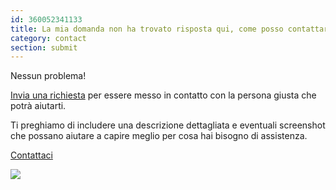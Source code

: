 ```yaml
---
id: 360052341133
title: La mia domanda non ha trovato risposta qui, come posso contattare l'assistenza?
category: contact
section: submit
---
```

Nessun problema!

[Invia una richiesta](https://help.studycat.com/hc/en-gb/requests/new) per essere messo in contatto con la persona giusta che potrà aiutarti.

Ti preghiamo di includere una descrizione dettagliata e eventuali screenshot che possano aiutare a capire meglio per cosa hai bisogno di assistenza.

[Contattaci](https://help.studycat.com/hc/en-gb/requests/new)

![](https://help.studycat.com/hc/article_attachments/31662880176025)